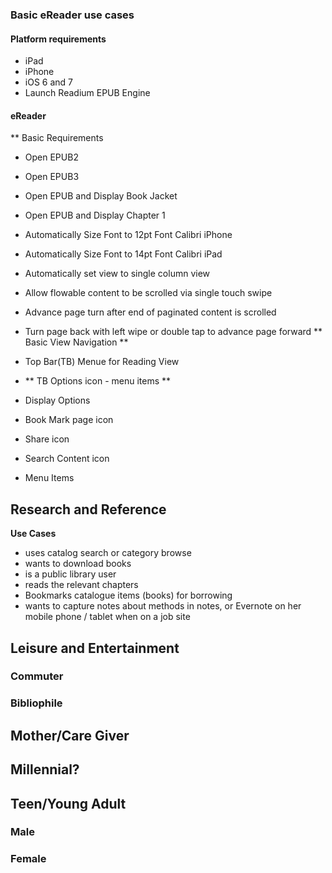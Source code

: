 ### Basic eReader use cases
#### Platform requirements
* iPad
* iPhone
* iOS 6 and 7
* Launch Readium EPUB Engine

#### eReader
** Basic Requirements
* Open EPUB2
* Open EPUB3
* Open EPUB and Display Book Jacket
* Open EPUB and Display Chapter 1
* Automatically Size Font to 12pt Font Calibri iPhone
* Automatically Size Font to 14pt Font Calibri iPad
* Automatically set view to single column view
* Allow flowable content to be scrolled via single touch swipe
* Advance page turn after end of paginated content is scrolled
* Turn page back with left wipe or double tap to advance page forward
** Basic View Navigation **
* Top Bar(TB) Menue for Reading View
* ** TB Options icon - menu items **
* Display Options

* Book Mark page icon
* Share icon
* Search Content icon
* Menu Items




## Research and Reference

**Use Cases**
* uses catalog search or category browse
* wants to download books
* is a public library user
* reads the relevant chapters
* Bookmarks catalogue items (books) for borrowing
* wants to capture notes about methods in notes, or Evernote on her mobile phone / tablet when on  a job site

## Leisure and Entertainment
### Commuter

### Bibliophile

## Mother/Care Giver

## Millennial?

## Teen/Young Adult

### Male

### Female





